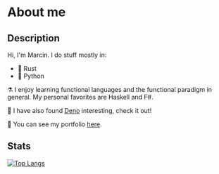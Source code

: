 # About me

## Description

Hi, I'm Marcin. I do stuff mostly in:

- :crab: Rust
- :snake: Python

:alembic: I enjoy learning functional languages and the functional paradigm in general.
My personal favorites are Haskell and F#.

:sauropod: I have also found [Deno](https://deno.land/) interesting, check it out!

:office: You can see my portfolio [here](https://tranzystorek-io.github.io/).

## Stats

[![Top Langs](https://github-readme-stats.vercel.app/api/top-langs/?username=tranzystorek-io&layout=compact&theme=onedark)](https://github.com/anuraghazra/github-readme-stats)
